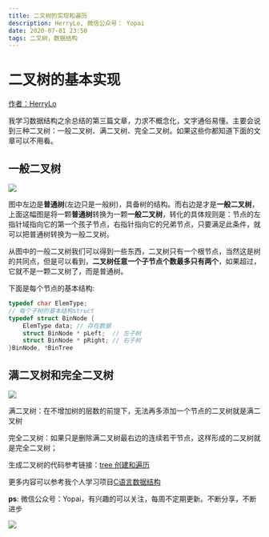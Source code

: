 ```yaml
---
title: 二叉树的实现和遍历
description: HerryLo, 微信公众号： Yopai
date: 2020-07-01 23:50
tags: 二叉树，数据结构
---
```


# 二叉树的基本实现

[作者：HerryLo](https://github.com/HerryLo)

我学习数据结构之余总结的第三篇文章，力求不概念化，文字通俗易懂。主要会说到三种二叉树：一般二叉树、满二叉树、完全二叉树。如果这些你都知道下面的文章可以不用看。

## 一般二叉树

![](/Img/WechatIMG454.png)

图中左边是**普通树**(左边只是一般树)，具备树的结构。而右边是才是**一般二叉树**，上面这幅图是将一颗**普通树**转换为一颗**一般二叉树**，转化的具体规则是：节点的左指针域指向它的第一个孩子节点，右指针指向它的兄弟节点，只要满足此条件，就可以把普通树转换为一般二叉树。

从图中的一般二叉树我们可以得到一些东西，二叉树只有一个根节点，当然这是树的共同点，但是可以看到，**二叉树任意一个子节点个数最多只有两个**，如果超过，它就不是一颗二叉树了，而是普通树。

下面是每个节点的基本结构:
```c
typedef char ElemType;
// 每个子树的基本结构struct
typedef struct BinNode {
    ElemType data; // 存在数据
    struct BinNode * pLeft;  // 左子树
    struct BinNode * pRight; // 右子树
}BinNode, *BinTree
```

## 满二叉树和完全二叉树

![](/Img/WechatIMG453.png)

满二叉树：在不增加树的层数的前提下，无法再多添加一个节点的二叉树就是满二叉树

完全二叉树：如果只是删除满二叉树最右边的连续若干节点，这样形成的二叉树就是完全二叉树；

生成二叉树的代码参考链接：[tree 创建和遍历](https://github.com/HerryLo/CStruct/blob/master/tree/main.c)

更多内容可以参考我个人学习项目[C语言数据结构](https://github.com/HerryLo/CStruct)

**ps**: 微信公众号：Yopai，有兴趣的可以关注，每周不定期更新。不断分享，不断进步

![](/webChat1.png)